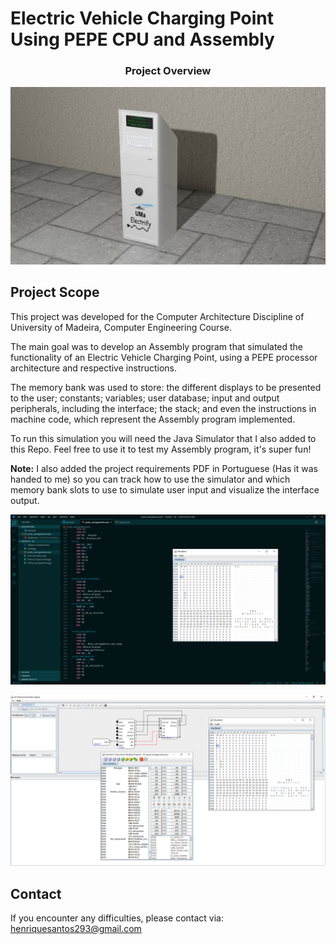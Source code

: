 # Electric Vehicle Charging Point Using PEPE CPU and Assembly

<p align="center">
    <h3 align="center">Project Overview</h3>
</p>

![Image description](https://github.com/PedroSousa97/PepeCPU-Assembly-EVCarCharger/blob/main/Reame_Images/posto_final.jpg)


## Project Scope

This project was developed for the Computer Architecture Discipline of University of Madeira, Computer Engineering Course.

The main goal was to develop an Assembly program that simulated the functionality of an Electric Vehicle Charging Point, using a PEPE processor architecture and respective instructions.

The memory bank was used to store: the different displays to be presented to the user; constants; variables; user database; input and output peripherals, including the interface; the stack; and even the instructions in machine code, which represent the Assembly program implemented.

To run this simulation you will need the Java Simulator that I also added to this Repo. Feel free to use it to test my Assembly program, it's super fun!

<b>Note:</b> I also added the project requirements PDF in Portuguese (Has it was handed to me) so you can track how to use the simulator and which memory bank slots to use to simulate user input and visualize the interface output.

![Image description](https://github.com/PedroSousa97/PepeCPU-Assembly-EVCarCharger/blob/main/Reame_Images/print_editor.png)

![Image description](https://github.com/PedroSousa97/PepeCPU-Assembly-EVCarCharger/blob/main/Reame_Images/print_simulador.png)


## Contact

If you encounter any difficulties, please contact via: henriquesantos293@gmail.com
